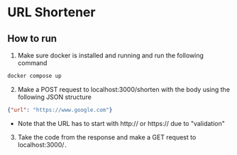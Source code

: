 # URL Shortener

## How to run
1. Make sure docker is installed and running and run the following command

```bash 
docker compose up
```

2. Make a POST request to localhost:3000/shorten with the body using the following JSON structure

```json
{"url": "https://www.google.com"}

```
- Note that the URL has to start with http:// or https:// due to "validation"

3. Take the code from the response and make a GET request to localhost:3000/<code>.


